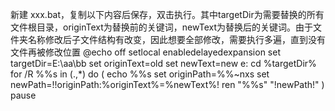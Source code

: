 新建 xxx.bat，复制以下内容后保存，双击执行。其中targetDir为需要替换的所有文件根目录，originText为替换前的关键词，newText为替换后的关键词。由于文件夹名称修改后子文件结构有改变，因此想要全部修改，需要执行多遍，直到没有文件再被修改位置
@echo off
setlocal enabledelayedexpansion
set targetDir=E:\aa\bb
set originText=old
set newText=new
e:
cd %targetDir%
for /R %%s in (.,*) do (
echo %%s
set originPath=%%~nxs
set newPath=!!originPath:%originText%=%newText%!
ren "%%s" "!newPath!"
)
pause